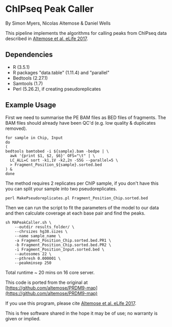 # ChIPseq Peak Caller

By Simon Myers, Nicolas Altemose & Daniel Wells

This pipeline implements the algorithms for calling peaks from ChIPseq data described in [Altemose et al. eLife 2017](https://elifesciences.org/articles/28383).

## Dependencies
- R (3.5.1)
- R packages "data.table" (1.11.4) and "parallel"
- Bedtools (2.27.1)
- Samtools (1.7)
- Perl (5.26.2), if creating pseudoreplicates

## Example Usage
First we need to summarise the PE BAM files as BED files of fragments.
The BAM files should already have been QC'd (e.g. low quality & duplicates removed).
```{bash}
for sample in Chip, Input
do
(
bedtools bamtobed -i ${sample}.bam -bedpe | \
  awk '{print $1, $2, $6}' OFS="\t" | \
  LC_ALL=C sort -k1,1V -k2,2n -S5G --parallel=5 \
  > Fragment_Position_${sample}.sorted.bed
) &
done
```

The method requires 2 replicates per ChIP sample, if you don't have this you can split your sample into two pseudoreplicates.
```{bash}
perl MakePseudoreplicates.pl Fragment_Position_Chip.sorted.bed
```

Then we can run the script to fit the parameters of the model to our data and then calculate coverage at each base pair and find the peaks.
```{bash}
sh MAPeakCaller.sh \
	--outdir results_folder/ \
	--chrsizes hg38.sizes \
	--name sample_name \
	-a Fragment_Position_Chip.sorted.bed.PR1 \
	-b Fragment_Position_Chip.sorted.bed.PR2 \
	-i Fragment_Position_Input.sorted.bed \
	--autosomes 22 \
	--pthresh 0.000001 \
	--peakminsep 250
```

Total runtime ~ 20 mins on 16 core server.

This code is ported from the original at [https://github.com/altemose/PRDM9-map](https://github.com/altemose/PRDM9-map)

If you use this program, please cite [Altemose et al. eLife 2017](https://elifesciences.org/articles/28383).

This is free software shared in the hope it may be of use; no warranty is given or implied.
